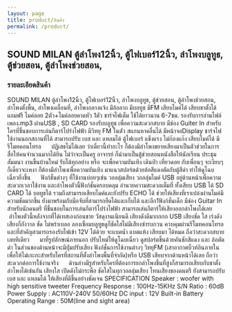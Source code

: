 ```yaml
---
layout: page
title: product/สินค้า
permalink: /product/
---
```

<h2> SOUND MILAN ตู้ลําโพง12นิ้ว, ตู้ไฟเบอร์12นิ้ว, ลําโพงบลูทูธ, ตู้ช่วยสอน, ตู้ลําโพงช่วยสอน, </h2>
<h3> รายละเอียดสินค้า</h3>
SOUND MILAN ตู้ลำโพง12นิ้ว, ตู้ไฟเบอร์12นิ้ว, ลำโพงบลูทูธ, ตู้ช่วยสอน, ตู้ลำโพงช่วยสอน, ลำโพงตั้งพื้น, ลำโพงเคลื่อนที่, ลำโพงกลางแจ้ง มีล้อลาก มีบลทูธ มีFM เสียบไมค์ได้ เสียบขาตั้งได้ แถมฟรี ไมค์ลอย 2ตัว+ไมค์ลอยคาดหัว 1ตัว ชาร์จไฟเต็ม ใช้ได้ยาวนาน 6-7ชม.
รองรับการอ่านไฟล์เพลง.mp3 ผ่านUSB , SD CARD
รองรับบลูทูธ เพื่อความสะดวกสบาย
มีช่อง Guiter In สำหรับใครที่ชื่นชอบการเล่นกีตาร์โปร่งไฟฟ้า
มีวิทยุ FM ในตัว สแกนหาคลื่นได้
มีหน้าจอDisplay
ชาร์จไฟ ใช้งานนอกสถานที่ได้
สามารถปรับ เบส และ แหลมได้
ตู้ไฟเบอร์ แข็งแรง ไม่ก๊องแก๊ง
เสียบไมค์ได้
มีรีโมทคอนโทรล
     ปฏิเสธไม่ได้เลย ว่าเดี๋ยวนี้ทำอะไร ก็ต้องมีลำโพงขยายเสียงมาเป็นตัวช่วยในการสื่อให้คนจำนวนมากได้ยิน ไม่ว่าจะเป็นครู อาจารย์ ก็นำมาเป็นตู้ช่วยสอนหนังสือให้นักเรียน ประชุม สัมมนา งานขึ้นบ้านใหม่ รับได้ทุกอย่าง หรือ จะเพื่อความบันเทิง เดินป่า เที่ยวดอย กับเพื่อนๆ จะเงียบๆก็เดี๋ยวจะเหงา ก็ต้องมีลำโพงเพื่อความบันเทิง มาแนวสปอร์ตด้วยล้อสีแดงตัดกับตู้สีดำ ทำให้ดูโฉบเฉี่ยวยิ่งขึ้น
     ฟังก์ชั่นต่างๆ ที่ใช้งานบ่อยๆเช่น วอลลุ่มเสียง วอลลุ่มไมค์ USB อยู่ด้านหน้าเพื่อความสะดวกเวลาใช้งาน และลำโพงตัวนี้ฟังก์ชั่นครอบคลุม อำนวยความสะดวกเต็มที่ ทั้งเสียบ USB ได้ SD CARD ได้ บลทูธได้ รวมถึงสามารถเสียบไมค์และยังปรับ ECHO ได้ ช่วยให้เสียงที่เราเปล่งผ่านไมค์มีความชัดมากขึ้น ยังมาพร้อมกับมือจับที่สามารถยืดได้และเก็บได้ และอีก1ฟังก์ชั่นเด็ก มีช่อง Guitar In สำหรับนักดนตรี ที่ชื่นชอบในการเล่นกีตาร์โปร่งไฟฟ้า สามารถเล่นกีตาร์ให้เสียงออกลำโพงได้เลย
     ลำโพงตัวนี้หลังจากที่ได้เทสเองก่อนขาย วัสดุงานเนียนดี เสียงดังดีมากกกก USB เสียงชัด ใส เร่งดังเสียงก็กังวาล ชัด ไม่พร่าเบลอ ลองเชื่อมบลูทูธดูก็ชัดใสไม่มีเสียงซ่ารบกวน ควบคุมผ่านรีโมทคอนโทรล และที่สำคัญสามารถรองรับไฟเข้า 12V ได้ด้วย จะแบตน้ำ แบตแห้ง เสียบมา ได้หมด ถือว่าสะดวกสบายเลยทีเดียว
     มาที่รูปลักษณ์ภายนอก ปรับใหม่ให้ดูโฉบเฉี่ยว ดูสปอร์ตขึ้นด้วยคันชักสีแดง และ ล้อตัดดำ ในส่วนของด้านหน้าจะมีปุ่มปรับเสียง ฟังก์ชั่นการใช้งานต่างๆ วิทยุFM (เสาอากาศบิ้วท์อินภายในเพื่อให้ไม่เกะกะสำหรับใครที่สถานที่ตั้งลำโพงพื้นที่จำกัด)หรือ USB เสียบจากด้านหน้าได้เลย ถือว่าสะดวกต่อการใช้งานจริง
     ด้านล่างมีรูสำหรับใครที่ต้องการยกลำโพงขึ้นที่สูงก็สามารถเสียบกับขาตั้งลำโพงได้เช่นกัน เสียงใส เปิดดังไม่กระพือ ชัดใสในทุกวอลลุ่มเสียง โทนเสียงของดนตรี ยังสามารถปรับเบส และ แหลมได้ ให้เสียงที่ดีขึ้นอย่างชัดเจน
SPECIFICATION
Speaker : woofer with high sensitive tweeter
Frequency Response : 100Hz-15KHz
S/N Ratio : 60dB
Power Supply : AC110V-240V 50/60Hz
DC input : 12V
Built-in Battery
Operating Range : 50M(line and sight area)